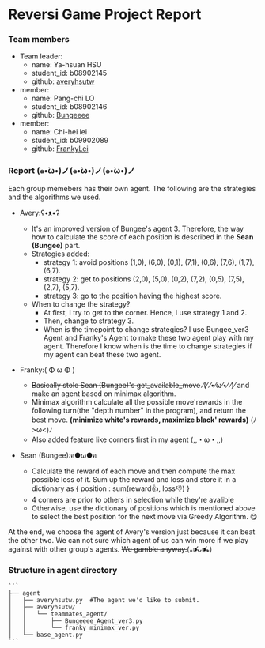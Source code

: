 # Reversi Game Project Report

### Team members
- Team leader:
    - name: Ya-hsuan HSU
    - student_id: b08902145
    - github: [averyhsutw](https://github.com/averyhsutw)
 - member:
    - name: Pang-chi LO
    - student_id: b08902146
    - github: [Bungeeee](https://github.com/Bungeeee)
 - member:
    - name: Chi-hei lei 
    - student_id: b09902089
    - github: [FrankyLei](https://github.com/FrankyLei)
    
### Report   (๑•̀ω•́)ノ(๑•̀ω•́)ノ(๑•̀ω•́)ノ

Each group memebers has their own agent. The following are the strategies and the algorithms we used.

- Avery:ʕ•ᴥ•ʔ
    - It's an improved version of Bungee's agent 3. Therefore, the way how to calculate the score of each position is described in the **Sean (Bungee)** part.
    - Strategies added:
        - strategy 1: avoid positions (1,0), (6,0), (0,1), (7,1), (0,6), (7,6), (1,7), (6,7).
        - strategy 2: get to positions (2,0), (5,0), (0,2), (7,2), (0,5), (7,5), (2,7), (5,7).
        - strategy 3: go to the position having the highest score.
    - When to change the strategy?
        - At first, I try to get to the corner. Hence, I use strategy 1 and 2. 
        - Then, change to strategy 3.
        - When is the timepoint to change strategies? I use Bungee_ver3 Agent and Franky's Agent to make these two agent play with my agent. Therefore I know when is the time to change strategies if my agent can beat these two agent. 

- Franky:( Φ ω Φ )
    - ~~Basically stole Sean (Bungee)'s get_available_move~~ ⁄(⁄ ⁄•⁄ω⁄•⁄ ⁄)⁄ and make an agent based on minimax algorithm. 
    - Minimax algorithm calculate all the possible move'rewards in the following turn(the "depth number" in the program), and return the best move. **(minimize white's rewards, maximize black' rewards)** (ﾉ>ω<)ﾉ
    - Also added feature like corners first in my agent (,,・ω・,,)

- Sean (Bungee):ฅ●ω●ฅ
    - Calculate the reward of each move and then compute the max possible loss of it. Sum up the reward and loss and store it in a dictionary as { position : sum(reward:+1:, loss:-1:) }
    - 4 corners are prior to others in selection while they're avalible 
    - Otherwise, use the dictionary of positions which is mentioned above to select the best position for the next move via Greedy Algorithm. :yum: 

At the end, we choose the agent of Avery's version just because it can beat the other two. We can not sure which agent of us can win more if we play against with other group's agents. ~~We gamble anyway.~~(⁎⁍̴̛ᴗ⁍̴̛⁎)

### Structure in agent directory
    ```
    ├── agent
    │   ├── averyhsutw.py  #The agent we'd like to submit.
    │   ├── averyhsutw/ 
    │   │   └── teammates_agent/
    │   │       ├── Bungeeee_Agent_ver3.py
    │   │       └── franky_minimax_ver.py
    │   └── base_agent.py 
    ```

